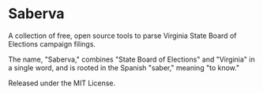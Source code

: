 Saberva
=======

A collection of free, open source tools to parse Virginia State Board of Elections campaign filings.

The name, "Saberva," combines "State Board of Elections" and "Virginia" in a single word, and is rooted in the Spanish "saber," meaning "to know."

Released under the MIT License.
